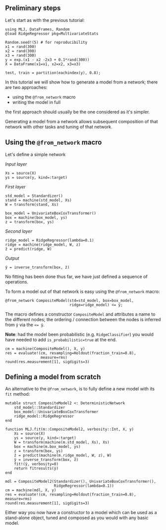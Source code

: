 <!--This file was generated, do not modify it.-->
## Preliminary steps

Let's start as with the previous tutorial:

```julia:ex1
using MLJ, DataFrames, Random
@load RidgeRegressor pkg=MultivariateStats

Random.seed!(5) # for reproducibility
x1 = rand(300)
x2 = rand(300)
x3 = rand(300)
y = exp.(x1 - x2 -2x3 + 0.1*rand(300))
X = DataFrame(x1=x1, x2=x2, x3=x3)

test, train = partition(eachindex(y), 0.8);
```

In this tutorial we will show how to generate a model from a network; there are two approaches:
* using the `@from_network` macro
* writing the model in full

the first approach should usually be the one considered as it's simpler.

Generating a model from a network allows subsequent composition of that network with other tasks and tuning of that network.

## Using the `@from_network` macro

Let's define a simple network

_Input layer_

```julia:ex2
Xs = source(X)
ys = source(y, kind=:target)
```

_First layer_

```julia:ex3
std_model = Standardizer()
stand = machine(std_model, Xs)
W = transform(stand, Xs)

box_model = UnivariateBoxCoxTransformer()
box = machine(box_model, ys)
z = transform(box, ys)
```

_Second layer_

```julia:ex4
ridge_model = RidgeRegressor(lambda=0.1)
ridge = machine(ridge_model, W, z)
ẑ = predict(ridge, W)
```

_Output_

```julia:ex5
ŷ = inverse_transform(box, ẑ)
```

No fitting has been done thus far, we have just defined a sequence of operations.

To form a model out of that network is easy using the `@from_network` macro:

```julia:ex6
@from_network CompositeModel(std=std_model, box=box_model,
                             ridge=ridge_model) <= ŷ;
```

The macro defines a constructor `CompositeModel` and attributes a name to the different nodes; the ordering / connection between the nodes is inferred from `ŷ` via the `<= ŷ`.

**Note**: had the model been probabilistic (e.g. `RidgeClassifier`) you would have needed to add `is_probabilistic=true` at the end.

```julia:ex7
cm = machine(CompositeModel(), X, y)
res = evaluate!(cm, resampling=Holdout(fraction_train=0.8),
                measure=rms)
round(res.measurement[1], sigdigits=3)
```

## Defining a model from scratch

An alternative to the `@from_network`, is to fully define a new model with its `fit` method:

```julia:ex8
mutable struct CompositeModel2 <: DeterministicNetwork
    std_model::Standardizer
    box_model::UnivariateBoxCoxTransformer
    ridge_model::RidgeRegressor
end

function MLJ.fit(m::CompositeModel2, verbosity::Int, X, y)
    Xs = source(X)
    ys = source(y, kind=:target)
    W = transform(machine(m.std_model, Xs), Xs)
    box = machine(m.box_model, ys)
    z = transform(box, ys)
    ẑ = predict(machine(m.ridge_model, W, z), W)
    ŷ = inverse_transform(box, ẑ)
    fit!(ŷ, verbosity=0)
    return fitresults(ŷ)
end

mdl = CompositeModel2(Standardizer(), UnivariateBoxCoxTransformer(),
                      RidgeRegressor(lambda=0.1))
cm = machine(mdl, X, y)
res = evaluate!(cm, resampling=Holdout(fraction_train=0.8), measure=rms)
round(res.measurement[1], sigdigits=3)
```

Either way you now have a constructor to a  model which can be used as a stand-alone object, tuned and composed as you would with any basic model.

